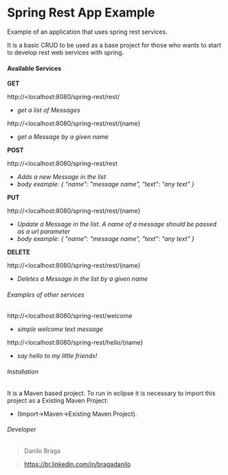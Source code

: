 # Spring Rest App Example

Example of an application that uses spring rest services. 

It is a basic CRUD to be used as a base project for those who wants to start to develop rest web services with spring.


#### Available Services

**GET**
	
http://<localhost:8080/spring-rest/rest/
- *get a list of Messages*

http://<localhost:8080/spring-rest/rest/{name}
- *get a Message by a given name*
	
**POST**

http://<localhost:8080/spring-rest/rest
- *Adds a new Message in the list*
- *body example: { "name": "message name", "text": "any text" }*
	
**PUT**

http://<localhost:8080/spring-rest/rest/{name}
- *Update a Message in the list. A name of a message should be passed as a url parameter*
- *body example: { "name": "message name", "text": "any text" }*

**DELETE** 

http://<localhost:8080/spring-rest/rest/{name}
- *Deletes a Message in the list by a given name* 


###### Examples of other services

http://<localhost:8080/spring-rest/welcome
 - *simple welcome text message*
 
http://<localhost:8080/spring-rest/hello/{name}
 - *say hello to my little friends!*
 
###### Installation 
It is a Maven based project. To run in eclipse it is necessary to import this project as a Existing Maven Project:
- (Import->Maven->Existing Maven Project).
 
 
###### Developer
> Danilo Braga

> https://br.linkedin.com/in/bragadanilo



 
